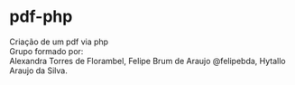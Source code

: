 # pdf-php
Criação de um pdf via php<br>
Grupo formado por:<br>
Alexandra Torres de Florambel,
Felipe Brum de Araujo @felipebda,
Hytallo Araujo da Silva.

